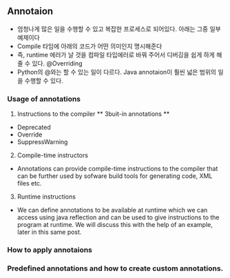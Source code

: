 ## Annotaion
- 엄청나게 많은 일을 수행할 수 있고 복잡한 프로세스로 되어있다. 아래는 그중 일부 예제이다
- Compile 타임에 아래의 코드가 어떤 의미인지 명시해준다
- 즉, runtime 에러가 날 것을 컴파일 타입에러로 바꿔 주어서 디버깅을 쉽게 하게 해줄 수 있다. @Overriding
- Python의 @와는 할 수 있는 일이 다르다. Java annotaion이 훨씬 넓은 범위의 일을 수행할 수 있다.


### Usage of annotations
1. Instructions to the compiler
** 3buit-in annotations **
- Deprecated
- Override
- SuppressWarning
2. Compile-time instructors 
- Annotations can provide compile-time instructions to the compiler that can be further used by sofware build tools for generating code, XML files etc.
3. Runtime instructions
- We can define annotations to be available at runtime which we can access using java reflection and can be used to give instructions to the program at runtime. We will discuss this with the help of an example, later in this same post.
### How to apply annotaions
### Predefined annotations and how to create custom annotations.

